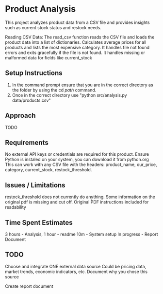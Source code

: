 # Product Analysis
This project analyzes product data from a CSV file and provides insights such as current stock status and restock needs.

Reading CSV Data:
The read_csv function reads the CSV file and loads the product data into a list of dictionaries.
Calculates average prices for all products and lists the most expensive category.
It handles file not found errors and exits gracefully if the file is not found.
It handles missing or malformed data for fields like current_stock


## Setup Instructions
1. In the command prompt ensure that you are in the correct directory as the folder by using the cd *path* command.
2. Once in the correct directory use "python src/analysis.py data/products.csv"


## Approach
TODO

## Requirements
No external API keys or credentials are required for this product. 
Ensure Python is instaled on your system, you can download it from python.org
This can work with any CSV file with the headers:
    product_name,
    our_price,
    category,
    current_stock,
    restock_threshold.


## Issues / Limitations
restock_threshold does not currently do anything. Some information on the original pdf is missing and cut off.
Original PDF instructions included for readability


## Time Spent Estimates
3 hours - Analysis,
1 hour - readme
10m - System setup
In progress - Report Document

## TODO
Choose and integrate ONE external data source
 Could be pricing data, market trends, economic indicators, etc.
 Document why you chose this source

Create report document